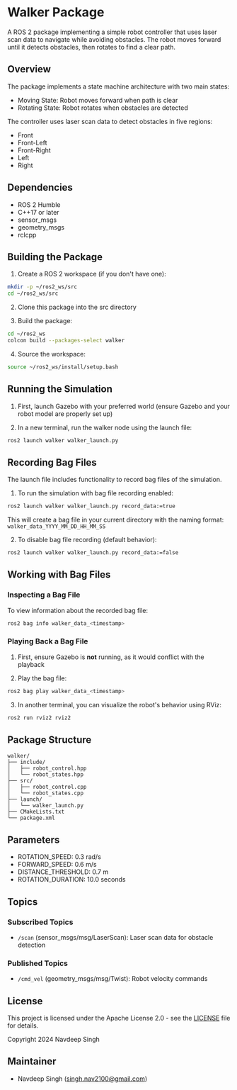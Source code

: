 # Walker Package

A ROS 2 package implementing a simple robot controller that uses laser scan data to navigate while avoiding obstacles. The robot moves forward until it detects obstacles, then rotates to find a clear path.

## Overview

The package implements a state machine architecture with two main states:
- Moving State: Robot moves forward when path is clear
- Rotating State: Robot rotates when obstacles are detected

The controller uses laser scan data to detect obstacles in five regions:
- Front
- Front-Left
- Front-Right
- Left
- Right

## Dependencies

- ROS 2 Humble
- C++17 or later
- sensor_msgs
- geometry_msgs
- rclcpp

## Building the Package

1. Create a ROS 2 workspace (if you don't have one):
```bash
mkdir -p ~/ros2_ws/src
cd ~/ros2_ws/src
```

2. Clone this package into the src directory

3. Build the package:
```bash
cd ~/ros2_ws
colcon build --packages-select walker
```

4. Source the workspace:
```bash
source ~/ros2_ws/install/setup.bash
```

## Running the Simulation

1. First, launch Gazebo with your preferred world (ensure Gazebo and your robot model are properly set up)

2. In a new terminal, run the walker node using the launch file:
```bash
ros2 launch walker walker_launch.py
```

## Recording Bag Files

The launch file includes functionality to record bag files of the simulation.

1. To run the simulation with bag file recording enabled:
```bash
ros2 launch walker walker_launch.py record_data:=true
```

This will create a bag file in your current directory with the naming format: `walker_data_YYYY_MM_DD_HH_MM_SS`

2. To disable bag file recording (default behavior):
```bash
ros2 launch walker walker_launch.py record_data:=false
```

## Working with Bag Files

### Inspecting a Bag File

To view information about the recorded bag file:
```bash
ros2 bag info walker_data_<timestamp>
```

### Playing Back a Bag File

1. First, ensure Gazebo is **not** running, as it would conflict with the playback

2. Play the bag file:
```bash
ros2 bag play walker_data_<timestamp>
```

3. In another terminal, you can visualize the robot's behavior using RViz:
```bash
ros2 run rviz2 rviz2
```

## Package Structure
```
walker/
├── include/
│   ├── robot_control.hpp
│   └── robot_states.hpp
├── src/
│   ├── robot_control.cpp
│   └── robot_states.cpp
├── launch/
│   └── walker_launch.py
├── CMakeLists.txt
└── package.xml
```

## Parameters

- ROTATION_SPEED: 0.3 rad/s
- FORWARD_SPEED: 0.6 m/s
- DISTANCE_THRESHOLD: 0.7 m
- ROTATION_DURATION: 10.0 seconds

## Topics

### Subscribed Topics
- `/scan` (sensor_msgs/msg/LaserScan): Laser scan data for obstacle detection

### Published Topics
- `/cmd_vel` (geometry_msgs/msg/Twist): Robot velocity commands

## License

This project is licensed under the Apache License 2.0 - see the [LICENSE](LICENSE) file for details.

Copyright 2024 Navdeep Singh

## Maintainer

- Navdeep Singh (singh.nav2100@gmail.com)